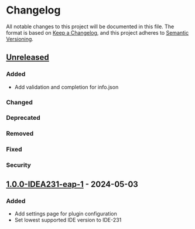 # Changelog

All notable changes to this project will be documented in this file.
The format is based on [Keep a Changelog](https://keepachangelog.com/en/1.1.0/),
and this project adheres to [Semantic Versioning](https://semver.org/spec/v2.0.0.html).

## [Unreleased]

### Added
- Add validation and completion for info.json

### Changed

### Deprecated

### Removed

### Fixed

### Security

## [1.0.0-IDEA231-eap-1] - 2024-05-03

### Added

- Add settings page for plugin configuration
- Set lowest supported IDE version to IDE-231

[1.0.0-IDEA231-eap-1]: https://github.com/serieznyi/intellij-factorio-api-completion/compare/b4fc8687...1.0.0-IDEA231-eap-1
[Unreleased]: https://github.com/serieznyi/intellij-factorio-api-completion/compare/1.0.0-IDEA231-eap-1...master
